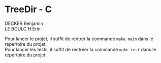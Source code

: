 # TreeDir - C
DECKER Benjamin  
LE BOULC'H Erin

Pour lancer le projet, il suffit de rentrer la commande `make main` dans le répertoire du projet.  
Pour lancer les tests, il suffit de rentreer la commande `make test` dans le répertoire du projet.